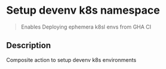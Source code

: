 # Setup devenv k8s namespace

> Enables Deploying ephemera k8sl envs from GHA CI

## Description

Composite action to setup devenv k8s environments
